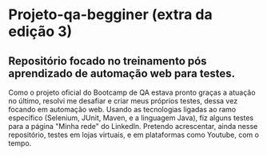 # Projeto-qa-begginer (extra da edição 3)
## Repositório focado no treinamento pós aprendizado de automação web para testes.

Como o projeto oficial do Bootcamp de QA estava pronto graças a atuação no último, resolvi me desafiar e criar meus próprios testes, dessa vez focando em automação web.
Usando as tecnologias ligadas ao ramo específico (Selenium, JUnit, Maven, e a linguagem Java), fiz alguns testes para a página "Minha rede" do LinkedIn.
Pretendo acrescentar, ainda nesse repositório, testes em lojas virtuais, e em plataformas como Youtube, com o tempo.
